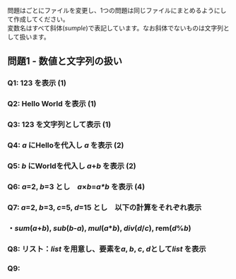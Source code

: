 問題はごとにファイルを変更し、1つの問題は同じファイルにまとめるようにして作成してください。<!--この行必要かな-->  
変数名はすべて斜体(*sumple*)で表記しています。なお斜体でないものは文字列として扱います。  


問題1 - 数値と文字列の扱い
---
### Q1: 123 を表示 (1)

### Q2: Hello World を表示 (1)

### Q3: 123 を文字列として表示 (1)

### Q4: *a* にHelloを代入し *a* を表示 (2)

### Q5: *b* にWorldを代入し *a*+*b* を表示 (2)

### Q6: *a*=2, *b*=3 とし　*a*×*b*=*a\*b* を表示 (4)

### Q7: *a*=2, *b*=3, *c*=5, *d*=15 とし　以下の計算をそれぞれ表示
### ・*sum*(*a*+*b*), *sub*(*b*-*a*), *mul*(*a*\**b*), *div*(*d*/*c*), rem(*d*%*b*)

### Q8: リスト：*list* を用意し、要素を*a*, *b*, *c*, *d*として*list* を表示

### Q9: 
